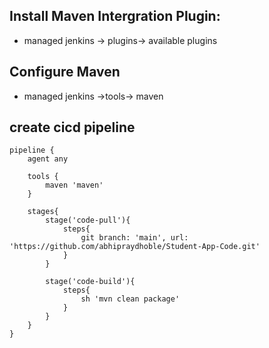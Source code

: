 ## Install Maven Intergration Plugin: 
- managed jenkins -> plugins-> available plugins

## Configure Maven
-  managed jenkins ->tools-> maven

## create cicd pipeline
````
pipeline {
    agent any
    
    tools {
        maven 'maven'
    }
    
    stages{
        stage('code-pull'){
            steps{
                git branch: 'main', url: 'https://github.com/abhipraydhoble/Student-App-Code.git'
            }
        }
        
        stage('code-build'){
            steps{
                sh 'mvn clean package'
            }
        }
    }
}
````

